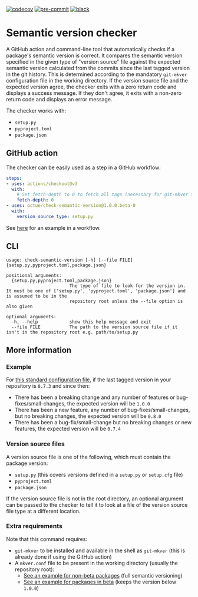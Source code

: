 [![codecov](https://codecov.io/gh/octue/check-semantic-version/branch/main/graph/badge.svg?token=AL0I3UVUV2)](https://codecov.io/gh/octue/check-semantic-version)
[![pre-commit](https://img.shields.io/badge/pre--commit-enabled-brightgreen?logo=pre-commit&logoColor=white)](https://github.com/pre-commit/pre-commit)
[![black](https://img.shields.io/badge/code%20style-black-000000.svg)](https://github.com/ambv/black)

# Semantic version checker
A GitHub action and command-line tool that automatically checks if a package's semantic version is correct. It compares
the semantic version specified in the given type of "version source" file against the expected semantic version
calculated from the commits since the last tagged version in the git history. This is determined according to the
mandatory `git-mkver` configuration file in the working directory. If the version source file and the expected version
agree, the checker exits with a zero return code and displays a success message. If they don't agree, it exits with a
non-zero return code and displays an error message.

The checker works with:
- `setup.py`
- `pyproject.toml`
- `package.json`

## GitHub action
The checker can be easily used as a step in a GitHub workflow:

```yaml
steps:
- uses: actions/checkout@v3
  with:
    # Set fetch-depth to 0 to fetch all tags (necessary for git-mkver to determine the correct semantic version).
    fetch-depth: 0
- uses: octue/check-semantic-version@1.0.0.beta-0
  with:
    version_source_type: setup.py
```

See [here](examples/workflow.yml) for an example in a workflow.

## CLI
```shell
usage: check-semantic-version [-h] [--file FILE] {setup.py,pyproject.toml,package.json}

positional arguments:
  {setup.py,pyproject.toml,package.json}
                        The type of file to look for the version in. It must be one of ['setup.py', 'pyproject.toml', 'package.json'] and is assumed to be in the
                        repository root unless the --file option is also given

optional arguments:
  -h, --help            show this help message and exit
  --file FILE           The path to the version source file if it isn't in the repository root e.g. path/to/setup.py
```

## More information

### Example
For [this standard configuration file](examples/mkver.conf), if the last tagged version in your
repository is `0.7.3` and since then:
* There has been a breaking change and any number of features or bug-fixes/small-changes, the expected version will
  be `1.0.0`
* There has been a new feature, any number of bug-fixes/small-changes, but no breaking changes, the expected
  version will be `0.8.0`
* There has been a bug-fix/small-change but no breaking changes or new features, the expected version will be `0.7.4`

### Version source files
A version source file is one of the following, which must contain the package version:
* `setup.py` (this covers versions defined in a `setup.py` or `setup.cfg` file)
* `pyproject.toml`
* `package.json`

If the version source file is not in the root directory, an optional argument can be passed to the checker to tell it to
look at a file of the version source file type at a different location.

### Extra requirements
Note that this command requires:
* `git-mkver` to be installed and available in the shell as `git-mkver` (this is already done if using the GitHub action)
* A `mkver.conf` file to be present in the working directory (usually the repository root):
  - [See an example for non-beta packages](examples/mkver.conf) (full semantic versioning)
  - [See an example for packages in beta](examples/mkver-for-beta-versions.conf) (keeps the version below `1.0.0`)
